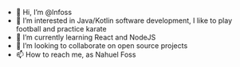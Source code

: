 - 👋 Hi, I’m @lnfoss
- 👀 I’m interested in Java/Kotlin software development, I like to play football and practice karate
- 🌱 I’m currently learning React and NodeJS
- 💞️ I’m looking to collaborate on open source projects
- 📫 How to reach me, as Nahuel Foss

<!---
lnfoss/lnfoss is a ✨ special ✨ repository because its `README.md` (this file) appears on your GitHub profile.
You can click the Preview link to take a look at your changes.
--->
